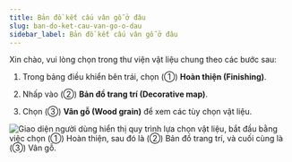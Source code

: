 ```yaml
---
title: Bản đồ kết cấu vân gỗ ở đâu
slug: ban-do-ket-cau-van-go-o-dau
sidebar_label: Bản đồ kết cấu vân gỗ ở đâu
---
```


Xin chào, vui lòng chọn trong thư viện vật liệu chung theo các bước sau:

1. Trong bảng điều khiển bên trái, chọn (①) **Hoàn thiện (Finishing)**.

2. Nhấp vào (②) **Bản đồ trang trí (Decorative map)**.

3. Chọn (③) **Vân gỗ (Wood grain)** để xem các tùy chọn vật liệu.

![Giao diện người dùng hiển thị quy trình lựa chọn vật liệu, bắt đầu bằng việc chọn (①) Hoàn thiện, sau đó là (②) Bản đồ trang trí, và cuối cùng là (③) Vân gỗ.](https://storage.googleapis.com/jegavn_kb/images/0f4aff65-9d5f-4961-ab7d-873bc7aaa639.png)